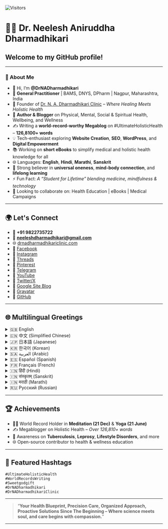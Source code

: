 ![Visitors](https://komarev.com/ghpvc/?username=DrNADharmadhikari)

# 👨‍⚕️ Dr. Neelesh Aniruddha Dharmadhikari

## Welcome to my GitHub profile!

---

### 🌟 About Me

- 👋 Hi, I’m **@DrNADharmadhikari**
- 🌱 **General Practitioner** | BAMS, DNYS, DPharm | Nagpur, Maharashtra, India
- 🏥 Founder of [Dr. N. A. Dharmadhikari Clinic](https://drnadharmadhikariclinic.com) – *Where Healing Meets Holistic Health*
- 📘 **Author & Blogger** on Physical, Mental, Social & Spiritual Health, Wellbeing, and Wellness
- ✍️ Writing a **world-record-worthy Megablog** on #UltimateHolisticHealth – **126,8100+ words**
- 💡 Tech-enthusiast exploring **Website Creation**, **SEO**, **WordPress**, and **Digital Empowerment**
- 📚 Working on **short eBooks** to simplify medical and holistic health knowledge for all
- 🌐 Languages: **English**, **Hindi**, **Marathi**, **Sanskrit**
- 🙏 Strong believer in **universal oneness**, **mind-body connection**, and **lifelong learning**
- ⚡ Fun Fact: *A “Student for Lifetime” blending medicine, mindfulness & technology*
- 💞️ Looking to collaborate on: Health Education | eBooks | Medical Campaigns

---

## 🌍 Let's Connect

- 📱 **+91 9822735722**
- 📧 **neeleshdharmadhikari@gmail.com**
- 🌐 [drnadharmadhikariclinic.com](https://drnadharmadhikariclinic.com)
- 🔗 [Facebook](https://www.facebook.com/Dr.Dharmadhikari)
- 🔗 [Instagram](https://www.instagram.com/dr.dharmadhikari/)
- 🔗 [Threads](https://www.threads.net/@dr.dharmadhikari)
- 🔗 [Pinterest](https://www.pinterest.com/drnadharmadhikari/)
- 🔗 [Telegram](https://t.me/DrNADharmadhikari)
- 🔗 [YouTube](https://www.youtube.com/@NeeleshDharmadhikari)
- 🔗 [Twitter/X](https://x.com/DrNeeleshD)
- 🔗 [Google Site Blog](https://sites.google.com/view/drnadharmadhikariclinic/health-fitness-blogs)
- 🔗 [Gravatar](https://en.gravatar.com/neeleshdharmadhikari)
- 🔗 [GitHub](https://github.com/DrNADharmadhikari)

---

## 🌐 Multilingual Greetings

<details>
<summary>🇬🇧 English</summary>

**Welcome to my GitHub Profile!**  
I'm @DrNADharmadhikari, General Practitioner from Nagpur, India. Let's spread health and healing across the globe!  
</details>

<details>
<summary>🇨🇳 中文 (Simplified Chinese)</summary>

**欢迎来到我的 GitHub 个人主页！**  
我是来自印度马哈拉施特拉邦那格浦尔的全科医生 @DrNADharmadhikari。我们一起传播健康与疗愈！
</details>

<details>
<summary>🇯🇵 日本語 (Japanese)</summary>

**私の GitHub プロフィールへようこそ！**  
インドのナグプール出身の総合診療医 @DrNADharmadhikari です。共に健康と癒しを広めましょう！
</details>

<details>
<summary>🇰🇷 한국어 (Korean)</summary>

**제 GitHub 프로필에 오신 것을 환영합니다!**  
저는 인도 나그푸르의 일반의사 @DrNADharmadhikari 입니다. 건강과 치유를 세계에 전합시다!
</details>

<details>
<summary>🇸🇦 العربية (Arabic)</summary>

**مرحبًا بكم في ملفي الشخصي على GitHub!**  
أنا @DrNADharmadhikari، طبيب عام من ناجبور، الهند. دعونا ننشر الصحة والشفاء للعالم!
</details>

<details>
<summary>🇪🇸 Español (Spanish)</summary>

**¡Bienvenido a mi perfil de GitHub!**  
Soy @DrNADharmadhikari, médico general de Nagpur, India. ¡Compartamos salud y sanación al mundo!
</details>

<details>
<summary>🇫🇷 Français (French)</summary>

**Bienvenue sur mon profil GitHub !**  
Je suis @DrNADharmadhikari, médecin généraliste à Nagpur, Inde. Diffusons ensemble la santé et le bien-être.
</details>

<details>
<summary>🇮🇳 हिंदी (Hindi)</summary>

**मेरे GitHub प्रोफ़ाइल में आपका स्वागत है!**  
मैं @DrNADharmadhikari, नागपुर, भारत का एक सामान्य चिकित्सक हूँ। आइए हम स्वास्थ्य और उपचार को फैलाएं।
</details>

<details>
<summary>🇮🇳 संस्कृतम् (Sanskrit)</summary>

**मम GitHub प्रोफाइल् मध्ये स्वागतम्!**  
अहं @DrNADharmadhikari, नागपुरे स्थितः सामान्यचिकित्सकः अस्मि। आरोग्यं च आरोग्यदायिनीं च वयं प्रचारयाम।
</details>

<details>
<summary>🇮🇳 मराठी (Marathi)</summary>

**माझ्या GitHub प्रोफाइलमध्ये आपले स्वागत आहे!**  
मी @DrNADharmadhikari, नागपूर येथील सामान्य चिकित्सक आहे. चला, आरोग्याचा प्रसार करूया!
</details>

<details>
<summary>🇷🇺 Русский (Russian)</summary>

**Добро пожаловать в мой профиль на GitHub!**  
Я @DrNADharmadhikari, врач общей практики из Нагпура, Индия.  
> **Этот проект создан для здоровья и благополучия людей во всем мире.**
</details>

---

## 🏆 Achievements

- 🧘‍♂️ World Record Holder in **Meditation (21 Dec)** & **Yoga (21 June)**
- ✍️ Megablogger on Holistic Health – *Over 126,810+ words*
- 📣 Awareness on **Tuberculosis**, **Leprosy**, **Lifestyle Disorders**, and more
- 🌐 Open-source contributor to health & wellness education

---

## 🔖 Featured Hashtags

`#UltimateHolisticHealth`  
`#WorldRecordsWriting`  
`#Sweetgodgift`  
`#DrNADharmadhikari`  
`#DrNADharmadhikariClinic`

---

> “**Your Health Blueprint, Precision Care, Organized Approach, Proactive Solutions Since The Beginning – Where science meets soul, and care begins with compassion.**”

---
